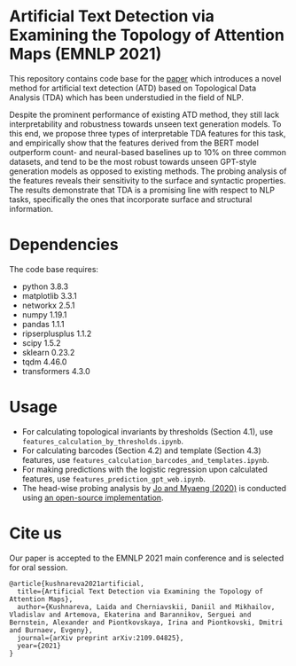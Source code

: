 # Artificial Text Detection via Examining the Topology of Attention Maps (EMNLP 2021)

This repository contains code base for the [paper](https://aclanthology.org/2021.emnlp-main.50.pdf) which introduces a novel method for artificial text detection (ATD) based on Topological Data Analysis (TDA) which has been understudied in the field of NLP.

Despite the prominent performance of existing ATD method, they still lack interpretability and robustness towards unseen text generation models. To this end, we propose three types of interpretable TDA features for this task, and empirically show that the features derived from the BERT model outperform count- and neural-based baselines up to 10% on three common datasets, and tend to be the most robust towards unseen GPT-style generation models as opposed to existing methods. The probing analysis of the features reveals their sensitivity to the surface and syntactic properties. The results demonstrate that TDA is a promising line with respect to NLP tasks, specifically the ones that incorporate surface and structural information.


# Dependencies
The code base requires:
* python 3.8.3
* matplotlib 3.3.1
* networkx 2.5.1
* numpy 1.19.1
* pandas 1.1.1
* ripserplusplus 1.1.2
* scipy 1.5.2
* sklearn 0.23.2
* tqdm 4.46.0
* transformers 4.3.0


# Usage
* For calculating topological invariants by thresholds (Section 4.1), use `features_calculation_by_thresholds.ipynb`.
* For calculating barcodes (Section 4.2) and template (Section 4.3) features, use `features_calculation_barcodes_and_templates.ipynb`.
* For making predictions with the logistic regression upon calculated features, use `features_prediction_gpt_web.ipynb`.
* The head-wise probing analysis by [Jo and Myaeng (2020)](https://aclanthology.org/2020.acl-main.311/) is conducted using [an open-source implementation](https://github.com/heartcored98/transformer_anatomy). 


# Cite us
Our paper is accepted to the EMNLP 2021 main conference and is selected for oral session. 

```
@article{kushnareva2021artificial,
  title={Artificial Text Detection via Examining the Topology of Attention Maps},
  author={Kushnareva, Laida and Cherniavskii, Daniil and Mikhailov, Vladislav and Artemova, Ekaterina and Barannikov, Serguei and Bernstein, Alexander and Piontkovskaya, Irina and Piontkovski, Dmitri and Burnaev, Evgeny},
  journal={arXiv preprint arXiv:2109.04825},
  year={2021}
}
```
